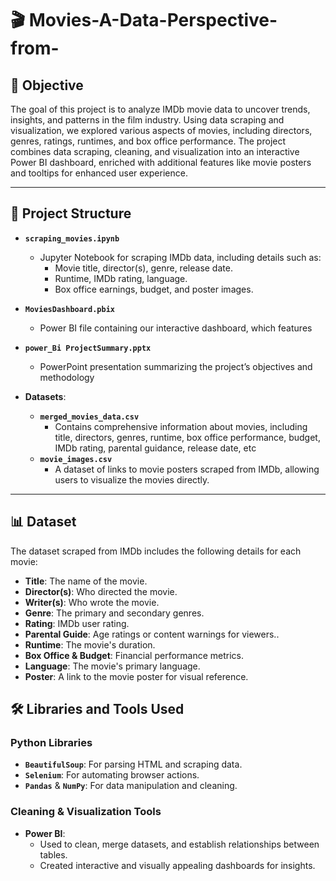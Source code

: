 #  🎬 Movies-A-Data-Perspective-from-
## 📌 Objective  
The goal of this project is to analyze IMDb movie data to uncover trends, insights, and patterns in the film industry. Using data scraping and visualization, we explored various aspects of movies, including directors, genres, ratings, runtimes, and box office performance. The project combines data scraping, cleaning, and visualization into an interactive Power BI dashboard, enriched with additional features like movie posters and tooltips for enhanced user experience.  

---

## 📁 Project Structure  

- **`scraping_movies.ipynb`**  
  - Jupyter Notebook for scraping IMDb data, including details such as:  
    - Movie title, director(s), genre, release date.  
    - Runtime, IMDb rating, language.  
    - Box office earnings, budget, and poster images.  

- **`MoviesDashboard.pbix`**  
  - Power BI file containing our interactive dashboard, which features

- **`power_Bi ProjectSummary.pptx`**  
  - PowerPoint presentation summarizing the project’s objectives and methodology

- **Datasets**:  
  - **`merged_movies_data.csv`**  
    - Contains comprehensive information about movies, including title, directors, genres, runtime, box office performance, budget, IMDb rating, parental guidance, release date, etc
  - **`movie_images.csv`**  
    - A dataset of links to movie posters scraped from IMDb, allowing users to visualize the movies directly.  

---

## 📊 Dataset  

The dataset scraped from IMDb includes the following details for each movie:  
- **Title**: The name of the movie.  
- **Director(s)**: Who directed the movie.
- **Writer(s)**: Who wrote the movie.  
- **Genre**: The primary and secondary genres.  
- **Rating**: IMDb user rating.
- **Parental Guide**: Age ratings or content warnings for viewers..  
- **Runtime**: The movie's duration.  
- **Box Office & Budget**: Financial performance metrics.  
- **Language**: The movie's primary language.  
- **Poster**: A link to the movie poster for visual reference.


## 🛠️ Libraries and Tools Used  

### **Python Libraries**  
- **`BeautifulSoup`**: For parsing HTML and scraping data.  
- **`Selenium`**: For automating browser actions.  
- **`Pandas`** & **`NumPy`**: For data manipulation and cleaning.
  
### **Cleaning & Visualization Tools**  
- **Power BI**:  
  - Used to clean, merge datasets, and establish relationships between tables.  
  - Created interactive and visually appealing dashboards for insights. 

